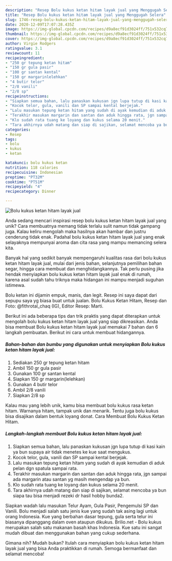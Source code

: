 ```yaml
---
description: "Resep Bolu kukus ketan hitam layak jual yang Menggugah Selera"
title: "Resep Bolu kukus ketan hitam layak jual yang Menggugah Selera"
slug: 1746-resep-bolu-kukus-ketan-hitam-layak-jual-yang-menggugah-selera
date: 2020-12-09T17:07:28.435Z
image: https://img-global.cpcdn.com/recipes/d9a8ecf91d3024ff/751x532cq70/bolu-kukus-ketan-hitam-layak-jual-foto-resep-utama.jpg
thumbnail: https://img-global.cpcdn.com/recipes/d9a8ecf91d3024ff/751x532cq70/bolu-kukus-ketan-hitam-layak-jual-foto-resep-utama.jpg
cover: https://img-global.cpcdn.com/recipes/d9a8ecf91d3024ff/751x532cq70/bolu-kukus-ketan-hitam-layak-jual-foto-resep-utama.jpg
author: Virgie Rodgers
ratingvalue: 3.1
reviewcount: 11
recipeingredient:
- "250 gr tepung ketan hitam"
- "150 gr gula pasir"
- "100 gr santan kental"
- "150 gr margarinlelehkan"
- "4 butir telor"
- "2/8 vanili"
- "2/8 sp"
recipeinstructions:
- "Siapkan semua bahan, lalu panaskan kukusan jgn lupa tutup di kasi kain ya bun supaya air tidak menetes ke kue saat mengukus."
- "Kocok telor, gula, vanili dan SP sampai kental berjejak."
- "Lalu masukan tepung ketan hitam yang sudah di ayak kemudian di aduk pelan dgn spatula sampai rata."
- "Terakhir masukan margarin dan santan dan aduk hingga rata, jgn sampai ada margarin atau santan yg masih mengendap ya bun."
- "Klo sudah rata tuang ke loyang dan kukus selama 20 menit."
- "Tara akhirnya udah matang dan siap di sajikan, selamat mencoba ya bun siapa tau bisa menjadi rezeki dr hasil hobby bunda2."
categories:
- Resep
tags:
- bolu
- kukus
- ketan

katakunci: bolu kukus ketan 
nutrition: 118 calories
recipecuisine: Indonesian
preptime: "PT32M"
cooktime: "PT51M"
recipeyield: "4"
recipecategory: Dinner

---
```



![Bolu kukus ketan hitam layak jual](https://img-global.cpcdn.com/recipes/d9a8ecf91d3024ff/751x532cq70/bolu-kukus-ketan-hitam-layak-jual-foto-resep-utama.jpg)

Anda sedang mencari inspirasi resep bolu kukus ketan hitam layak jual yang unik? Cara membuatnya memang tidak terlalu sulit namun tidak gampang juga. Kalau keliru mengolah maka hasilnya akan hambar dan justru cenderung tidak enak. Padahal bolu kukus ketan hitam layak jual yang enak selayaknya mempunyai aroma dan cita rasa yang mampu memancing selera kita.

Banyak hal yang sedikit banyak mempengaruhi kualitas rasa dari bolu kukus ketan hitam layak jual, mulai dari jenis bahan, selanjutnya pemilihan bahan segar, hingga cara membuat dan menghidangkannya. Tak perlu pusing jika hendak menyiapkan bolu kukus ketan hitam layak jual enak di rumah, karena asal sudah tahu triknya maka hidangan ini mampu menjadi suguhan istimewa.

Bolu ketan ini dijamin empuk, manis, dan legit. Resep ini saya dapat dari sepupu saya yg biasa buat untuk jualan. Bolu Kukus Ketan Hitam, Resep dan Foto: @fithrotal_chaq (IG), Editor Resep: Marti.


Berikut ini ada beberapa tips dan trik praktis yang dapat diterapkan untuk mengolah bolu kukus ketan hitam layak jual yang siap dikreasikan. Anda bisa membuat Bolu kukus ketan hitam layak jual memakai 7 bahan dan 6 langkah pembuatan. Berikut ini cara untuk membuat hidangannya.

<!--inarticleads1-->

##### Bahan-bahan dan bumbu yang digunakan untuk menyiapkan Bolu kukus ketan hitam layak jual:

1. Sediakan 250 gr tepung ketan hitam
1. Ambil 150 gr gula pasir
1. Gunakan 100 gr santan kental
1. Siapkan 150 gr margarin(lelehkan)
1. Gunakan 4 butir telor
1. Ambil 2/8 vanili
1. Siapkan 2/8 sp


Kalau mau yang lebih unik, kamu bisa membuat bolu kukus rasa ketan hitam. Warnanya hitam, tampak unik dan menarik. Tentu juga bolu kukus bisa disajikan dalam bentuk loyang donat. Cara Membuat Bolu Kukus Ketan Hitam. 

<!--inarticleads2-->

##### Langkah-langkah membuat Bolu kukus ketan hitam layak jual:

1. Siapkan semua bahan, lalu panaskan kukusan jgn lupa tutup di kasi kain ya bun supaya air tidak menetes ke kue saat mengukus.
1. Kocok telor, gula, vanili dan SP sampai kental berjejak.
1. Lalu masukan tepung ketan hitam yang sudah di ayak kemudian di aduk pelan dgn spatula sampai rata.
1. Terakhir masukan margarin dan santan dan aduk hingga rata, jgn sampai ada margarin atau santan yg masih mengendap ya bun.
1. Klo sudah rata tuang ke loyang dan kukus selama 20 menit.
1. Tara akhirnya udah matang dan siap di sajikan, selamat mencoba ya bun siapa tau bisa menjadi rezeki dr hasil hobby bunda2.


Siapkan wadah lalu masukan Telur Ayam, Gula Pasir, Pengemulsi SP dan Vanili. Bolu menjadi salah satu jenis kue yang sudah tak asing lagi untuk orang Indonesia. Kue yang berbahan dasar tepung, gula serta telur ini biasanya dipanggang dalam oven ataupun dikukus. Brilio.net - Bolu kukus merupakan salah satu makanan basah khas Indonesia. Kue satu ini sangat mudah dibuat dan menggunakan bahan yang cukup sederhana. 

Gimana nih? Mudah bukan? Itulah cara menyiapkan bolu kukus ketan hitam layak jual yang bisa Anda praktikkan di rumah. Semoga bermanfaat dan selamat mencoba!
